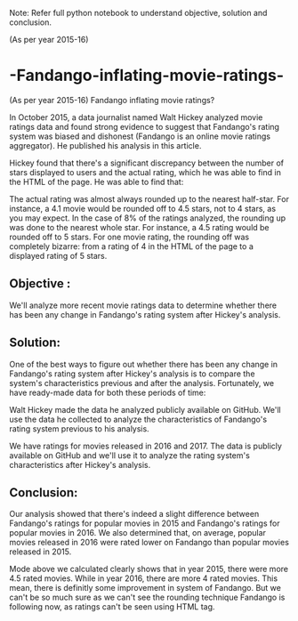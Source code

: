 Note: Refer full python notebook to understand objective, solution and conclusion.

(As per year 2015-16)

# -Fandango-inflating-movie-ratings-
(As per year 2015-16) Fandango inflating movie ratings?

In October 2015, a data journalist named Walt Hickey analyzed movie ratings data and found strong evidence to suggest that Fandango's rating system was biased and dishonest (Fandango is an online movie ratings aggregator). He published his analysis in this article.

Hickey found that there's a significant discrepancy between the number of stars displayed to users and the actual rating, which he was able to find in the HTML of the page. He was able to find that:

The actual rating was almost always rounded up to the nearest half-star. For instance, a 4.1 movie would be rounded off to 4.5 stars, not to 4 stars, as you may expect.
In the case of 8% of the ratings analyzed, the rounding up was done to the nearest whole star. For instance, a 4.5 rating would be rounded off to 5 stars.
For one movie rating, the rounding off was completely bizarre: from a rating of 4 in the HTML of the page to a displayed rating of 5 stars.
## Objective :
We'll analyze more recent movie ratings data to determine whether there has been any change in Fandango's rating system after Hickey's analysis.

## Solution:
One of the best ways to figure out whether there has been any change in Fandango's rating system after Hickey's analysis is to compare the system's characteristics previous and after the analysis. Fortunately, we have ready-made data for both these periods of time:

Walt Hickey made the data he analyzed publicly available on GitHub. We'll use the data he collected to analyze the characteristics of Fandango's rating system previous to his analysis.

We have ratings for movies released in 2016 and 2017. The data is publicly available on GitHub and we'll use it to analyze the rating system's characteristics after Hickey's analysis.

## Conclusion:
Our analysis showed that there's indeed a slight difference between Fandango's ratings for popular movies in 2015 and Fandango's ratings for popular movies in 2016. We also determined that, on average, popular movies released in 2016 were rated lower on Fandango than popular movies released in 2015.

Mode above we calculated clearly shows that in year 2015, there were more 4.5 rated movies. While in year 2016, there are more 4 rated movies. This mean, there is definitly some improvement in system of Fandango. But we can't be so much sure as we can't see the rounding technique Fandango is following now, as ratings can't be seen using HTML tag.

